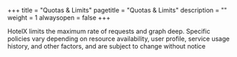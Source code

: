 +++
title = "Quotas & Limits"
pagetitle = "Quotas & Limits"
description = ""
weight = 1
alwaysopen = false
+++

HotelX limits the maximum rate of requests and graph deep. Specific policies vary depending on resource availability, user profile, service usage history, and other factors, and are subject to change without notice
